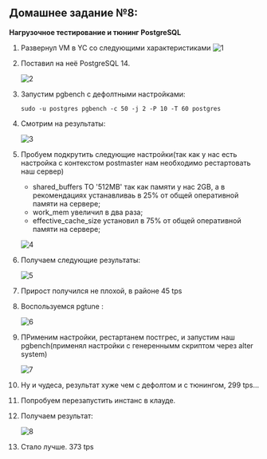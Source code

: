 ## **Домашнее задание №8:**
**Нагрузочное тестирование и тюнинг PostgreSQL**
1.  Развернул VM в YC со следующими характеристиками
    ![1](https://user-images.githubusercontent.com/97864676/210778538-d57b12d5-a4a0-42c3-b0ba-40dced32df7f.png)

2.  Поставил на неё PostgreSQL 14.
    
    ![2](https://user-images.githubusercontent.com/97864676/210778553-95d76dbc-c585-4b6d-8fda-4ae25ba28f38.png)

3.  Запустим pgbench с дефолтными настройками:
    ```
    sudo -u postgres pgbench -c 50 -j 2 -P 10 -T 60 postgres
    ```
4. Смотрим на результаты:

    ![3](https://user-images.githubusercontent.com/97864676/210778578-4f2d8715-f379-44ca-8c12-5542dd7e7f54.png)
   
5. Пробуем подкрутить следующие настройки(так как у нас есть настройка с контекстом postmaster нам необходимо рестартовать наш сервер)
    -   shared_buffers TO '512MB' так как памяти у нас 2GB, а в рекомендациях устанавливаь в 25% от общей оперативной памяти на сервере;
    -   work_mem увеличил в два раза;
    -   effective_cache_size установил в 75% от общей оперативной памяти на сервере;
    
    ![4](https://user-images.githubusercontent.com/97864676/210778691-29cdbe2f-7bc4-4b72-a096-1f06ffdb7c07.png)

6. Получаем следующие результаты:
    
    ![5](https://user-images.githubusercontent.com/97864676/210778709-493c5b80-fbf5-4809-8629-4f24f1f3f642.png)

7. Прирост получился не плохой, в районе 45 tps
8. Воспользуемся pgtune :
    
    ![6](https://user-images.githubusercontent.com/97864676/210778782-dcebe7e3-2871-4ab9-98b4-069f11646d34.png)

9. ПРименим настройки, рестартанем постгрес, и запустим наш pgbench(применял настройки с генереннымм скриптом через alter system)
    
    ![7](https://user-images.githubusercontent.com/97864676/210778806-a9371964-696d-4927-bb43-aa8bb4c83068.png)

10. Ну и чудеса, результат хуже чем с дефолтом и с тюнингом, 299 tps...
11. Попробуем перезапустить инстанс в клауде.
12. Получаем результат:

    ![8](https://user-images.githubusercontent.com/97864676/210778840-6abb895d-38eb-457d-9510-98ddc0139b28.png)

13. Стало лучше.  373 tps
